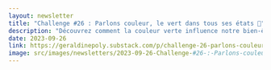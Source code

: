 ```yaml
---
layout: newsletter
title: "Challenge #26 : Parlons couleur, le vert dans tous ses états 🌿"
description: "Découvrez comment la couleur verte influence notre bien-être intérieur. De l'évocation de la nature à la stimulation de la créativité, apprenez comment diverses nuances de vert peuvent réduire le stress, améliorer la qualité de l'air et créer une harmonie dans nos espaces de vie. Introduisez du vert dans votre intérieur pour une ambiance sereine et un espace vivifiant."
date: 2023-09-26
link: https://geraldinepoly.substack.com/p/challenge-26-parlons-couleur-le-vert
image: src/images/newsletters/2023-09-26-Challenge-#26-:-Parlons-couleur,-le-vert-dans-tous-ses-états-🌿.jpeg
---
```

